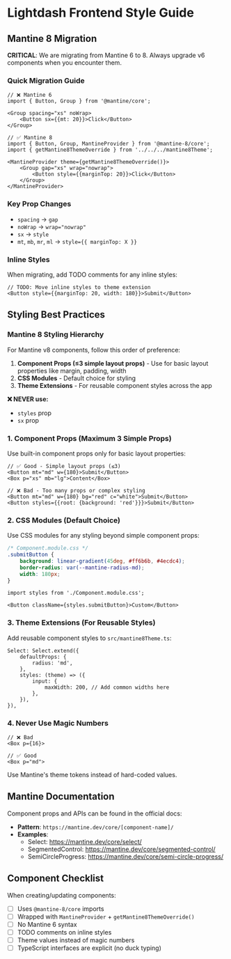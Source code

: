# Lightdash Frontend Style Guide

## Mantine 8 Migration

**CRITICAL**: We are migrating from Mantine 6 to 8. Always upgrade v6 components when you encounter them.

### Quick Migration Guide

```tsx
// ❌ Mantine 6
import { Button, Group } from '@mantine/core';

<Group spacing="xs" noWrap>
    <Button sx={{mt: 20}}>Click</Button>
</Group>

// ✅ Mantine 8
import { Button, Group, MantineProvider } from '@mantine-8/core';
import { getMantine8ThemeOverride } from '../../../mantine8Theme';

<MantineProvider theme={getMantine8ThemeOverride()}>
    <Group gap="xs" wrap="nowrap">
        <Button style={{marginTop: 20}}>Click</Button>
    </Group>
</MantineProvider>
```

### Key Prop Changes

- `spacing` → `gap`
- `noWrap` → `wrap="nowrap"`
- `sx` → `style`
- `mt`, `mb`, `mr`, `ml` → `style={{ marginTop: X }}`

### Inline Styles

When migrating, add TODO comments for any inline styles:

```tsx
// TODO: Move inline styles to theme extension
<Button style={{marginTop: 20, width: 180}}>Submit</Button>
```

## Styling Best Practices

### Mantine 8 Styling Hierarchy

For Mantine v8 components, follow this order of preference:

1. **Component Props (≤3 simple layout props)** - Use for basic layout properties like margin, padding, width
2. **CSS Modules** - Default choice for styling
3. **Theme Extensions** - For reusable component styles across the app

**❌ NEVER use:**
- `styles` prop 
- `sx` prop

### 1. Component Props (Maximum 3 Simple Props)

Use built-in component props only for basic layout properties:

```tsx
// ✅ Good - Simple layout props (≤3)
<Button mt="md" w={180}>Submit</Button>
<Box p="xs" mb="lg">Content</Box>

// ❌ Bad - Too many props or complex styling
<Button mt="md" w={180} bg="red" c="white">Submit</Button>
<Button styles={{root: {background: 'red'}}}>Submit</Button>
```

### 2. CSS Modules (Default Choice)

Use CSS modules for any styling beyond simple component props:

```css
/* Component.module.css */
.submitButton {
    background: linear-gradient(45deg, #ff6b6b, #4ecdc4);
    border-radius: var(--mantine-radius-md);
    width: 180px;
}
```

```tsx
import styles from './Component.module.css';

<Button className={styles.submitButton}>Custom</Button>
```

### 3. Theme Extensions (For Reusable Styles)

Add reusable component styles to `src/mantine8Theme.ts`:

```tsx
Select: Select.extend({
    defaultProps: {
        radius: 'md',
    },
    styles: (theme) => ({
        input: {
            maxWidth: 200, // Add common widths here
        },
    }),
}),
```

### 4. Never Use Magic Numbers

```tsx
// ❌ Bad
<Box p={16}>

// ✅ Good  
<Box p="md">
```

Use Mantine's theme tokens instead of hard-coded values.

## Mantine Documentation

Component props and APIs can be found in the official docs:
- **Pattern**: `https://mantine.dev/core/[component-name]/`
- **Examples**: 
  - Select: https://mantine.dev/core/select/
  - SegmentedControl: https://mantine.dev/core/segmented-control/
  - SemiCircleProgress: https://mantine.dev/core/semi-circle-progress/

## Component Checklist

When creating/updating components:

- [ ] Uses `@mantine-8/core` imports
- [ ] Wrapped with `MantineProvider` + `getMantine8ThemeOverride()`
- [ ] No Mantine 6 syntax
- [ ] TODO comments on inline styles
- [ ] Theme values instead of magic numbers
- [ ] TypeScript interfaces are explicit (no duck typing)